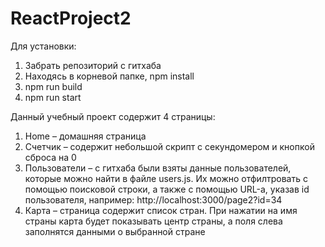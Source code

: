 # ReactProject2
Для установки:
1. Забрать репозиторий с гитхаба
2. Находясь в корневой папке, npm install
3. npm run build
4. npm run start

Данный учебный проект содержит 4 страницы:
1. Home – домашняя страница
2. Счетчик – содержит небольшой скрипт с секундомером и кнопкой сброса на 0
3. Пользователи – с гитхаба были взяты данные пользователей, которые можно найти в файле users.js. Их можно отфилтровать с помощью поисковой строки, а также с помощью URL-а,
указав id пользователя, например: http://localhost:3000/page2?id=34
4. Карта – страница содержит список стран. При нажатии на имя страны карта будет показывать центр страны, а поля слева заполнятся данными о выбранной стране

